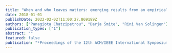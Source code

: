 ```yaml
---
title: "When and who leaves matters: emerging results from an empirical study of employee turnover"
date: 2018-01-01
publishDate: 2022-02-02T11:00:27.869189Z
authors: ["Panagiota Chatzipetrou", "Darja Šmite", "Rini Van Solingen"]
publication_types: ["1"]
abstract: ""
featured: false
publication: "*Proceedings of the 12th ACM/IEEE International Symposium on Empirical Software Engineering and Measurement*"
---
```


